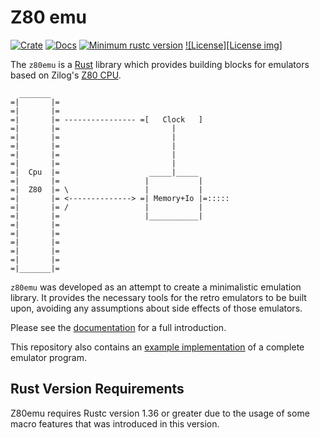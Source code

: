 Z80 emu
=======

[![Crate][Crate img]][Crate Link]
[![Docs][Docs img]][Docs Link]
[![Minimum rustc version][rustc version img]][rustc version link]
[![License][License img]][License Link]

The `z80emu` is a [Rust](https://www.rust-lang.org) library which provides building blocks for emulators based on
Zilog's [Z80 CPU](https://en.wikipedia.org/wiki/Zilog_Z80).


```text
  _______
=|       |=
=|       |=                               
=|       |= ---------------- =[   Clock   ]
=|       |=                         |
=|       |=                         |
=|       |=                         |
=|       |=                         |
=|       |=                         |
=|  Cpu  |=                    _____|_____
=|       |=                   |           |
=|  Z80  |= \                 |           |
=|       |= <--------------> =| Memory+Io |=:::::
=|       |= /                 |           |
=|       |=                   |___________|
=|       |=
=|       |=
=|       |=
=|       |=
=|       |=
=|_______|=
```

`z80emu` was developed as an attempt to create a minimalistic emulation library. It provides the necessary tools
for the retro emulators to be built upon, avoiding any assumptions about side effects of those emulators.

Please see the [documentation][Docs Link] for a full introduction.

This repository also contains an [example implementation](examples/ral1243) of a complete emulator program.

Rust Version Requirements
-------------------------

Z80emu requires Rustc version 1.36 or greater due to the usage of some macro features that was introduced in this version.


[Crate Link]: https://crates.io/crates/z80emu
[Crate img]: https://img.shields.io/crates/v/z80emu.svg
[Docs Link]: https://docs.rs/z80emu
[Docs img]: https://docs.rs/z80emu/badge.svg
[rustc version img]: https://img.shields.io/badge/rustc-1.36+-lightgray.svg
[rustc version link]: https://github.com/royaltm/rust-z80emu#rust-version-requirements
[License Link]: LICENSE.md
